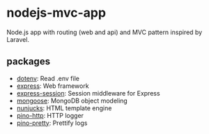 # nodejs-mvc-app
Node.js app with routing (web and api) and MVC pattern inspired by Laravel.

## packages
* [dotenv](https://www.npmjs.com/package/dotenv): Read .env file
* [express](https://www.npmjs.com/package/express): Web framework
* [express-session](https://www.npmjs.com/package/express-session): Session middleware for Express
* [mongoose](https://www.npmjs.com/package/mongoose): MongoDB object modeling
* [nunjucks](https://www.npmjs.com/package/nunjucks): HTML template engine
* [pino-http](https://www.npmjs.com/package/pino-http): HTTP logger
* [pino-pretty](https://www.npmjs.com/package/pino-pretty): Prettify logs